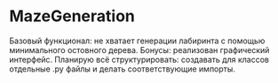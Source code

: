 # MazeGeneration
Базовый функционал: не хватает генерации лабиринта с помощью минимального остовного дерева. 
Бонусы: реализован графический интерфейс.
Планирую всё структурировать: создавать для классов отдельные .py файлы и делать соответствующие импорты.
